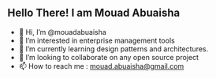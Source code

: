<h2>Hello There! I am <strong>Mouad Abuaisha</strong></h2>

- 👋 Hi, I’m @mouadabuaisha
- 👀 I’m interested in enterprise management tools
- 🌱 I’m currently learning design patterns and architectures.
- 💞️ I’m looking to collaborate on any open source project
- 📫 How to reach me : mouad.abuaisha@gmail.com

<!---
mouadabuaisha/mouadabuaisha is a ✨ special ✨ repository because its `README.md` (this file) appears on your GitHub profile.
You can click the Preview link to take a look at your changes.
--->
